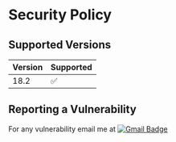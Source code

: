 # Security Policy

## Supported Versions

| Version | Supported          |
| ------- | ------------------ |
| 18.2   | :white_check_mark: |

## Reporting a Vulnerability

For any vulnerability email me at [![Gmail Badge](https://img.shields.io/badge/-tarun234.tg@gmail.com-c14438?style=flat&logo=Gmail&logoColor=white&link=mailto:tarun234.tg@gmail.com)](mailto:tarun234.tg@gmail.com)
